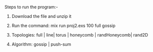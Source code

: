 Steps to run the program:-

1. Download the file and unzip it

2. Run the command: mix run proj2.exs 100 full gossip

3. Topologies: full | line| torus | honeycomb | randHoneycomb| rand2D

4. Algorithm: gossip | push-sum
